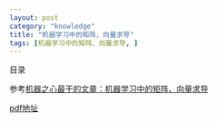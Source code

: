 ```yaml
---
layout: post
category: "knowledge"
title: "机器学习中的矩阵、向量求导"
tags: [机器学习中的矩阵、向量求导, ]
---
```


目录

<!-- TOC -->


<!-- /TOC -->

参考[机器之心最干的文章：机器学习中的矩阵、向量求导](https://mp.weixin.qq.com/s?__biz=MzA3MzI4MjgzMw==&mid=2650737481&idx=1&sn=10e82e52991eb87170e22109857c3dec&chksm=871acf37b06d4621aabc409f95c72f935670c8595f274d62bf5283fdf275f052f29b73c27ab0&mpshare=1&scene=1&srcid=0207pDzvA7Kk5C3JAPj19P1a&pass_ticket=SeHiwrhprfhEeBDsE1XoKKgiqXKD0hs5Oyunmf09XE%2BrWYKA98pvhGxAVGX75FF1#rd)

[pdf地址](https://daiwk.github.io/assets/matrix+vector+derivatives+for+machine+learning.pdf)
